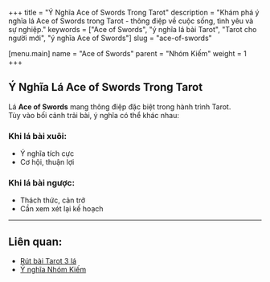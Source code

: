 +++
title = "Ý Nghĩa Ace of Swords Trong Tarot"
description = "Khám phá ý nghĩa lá Ace of Swords trong Tarot - thông điệp về cuộc sống, tình yêu và sự nghiệp."
keywords = ["Ace of Swords", "ý nghĩa lá bài Tarot", "Tarot cho người mới", "ý nghĩa Ace of Swords"]
slug = "ace-of-swords"

[menu.main]
name = "Ace of Swords"
parent = "Nhóm Kiếm"
weight = 1
+++

## Ý Nghĩa Lá Ace of Swords Trong Tarot

Lá **Ace of Swords** mang thông điệp đặc biệt trong hành trình Tarot.  
Tùy vào bối cảnh trải bài, ý nghĩa có thể khác nhau:

### Khi lá bài xuôi:
- Ý nghĩa tích cực  
- Cơ hội, thuận lợi  

### Khi lá bài ngược:
- Thách thức, cản trở  
- Cần xem xét lại kế hoạch  

---

## Liên quan:
- [Rút bài Tarot 3 lá](../../)
- [Ý nghĩa Nhóm Kiếm](../)
